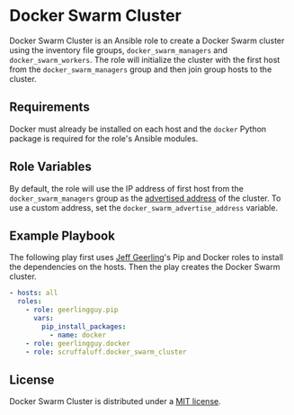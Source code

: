 # Docker Swarm Cluster

Docker Swarm Cluster is an Ansible role to create a Docker Swarm cluster using
the inventory file groups, `docker_swarm_managers` and `docker_swarm_workers`.
The role will initialize the cluster with the first host from the
`docker_swarm_managers` group and then join group hosts to the cluster.

## Requirements

Docker must already be installed on each host and the `docker` Python package is
required for the role's Ansible modules.

## Role Variables

By default, the role will use the IP address of first host from the
`docker_swarm_managers` group as the
[advertised address](https://docs.docker.com/engine/reference/commandline/swarm_init/#--advertise-addr)
of the cluster. To use a custom address, set the
`docker_swarm_advertise_address` variable.

## Example Playbook

The following play first uses [Jeff Geerling](https://github.com/geerlingguy)'s
Pip and Docker roles to install the dependencies on the hosts. Then the play
creates the Docker Swarm cluster.

```yaml
- hosts: all
  roles:
    - role: geerlingguy.pip
      vars:
        pip_install_packages:
          - name: docker
    - role: geerlingguy.docker
    - role: scruffaluff.docker_swarm_cluster
```

## License

Docker Swarm Cluster is distributed under a
[MIT license](https://github.com/wolfgangwazzlestrauss/ansible-role-docker-swarm-cluster/blob/master/LICENSE.md).
